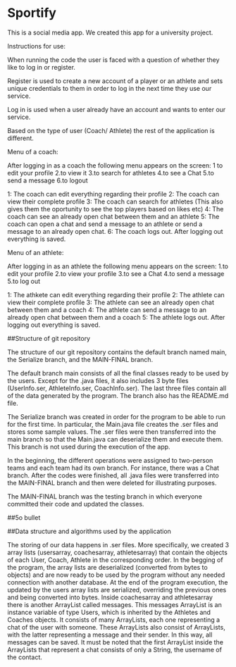 # Sportify
This is a social media app. We created this app for a university project.

Instructions for use:

When running the code the user is faced with a question of whether they like
to log in or register.

Register is used to create a new account of a player or an athlete and sets unique credentials to them in order to log in the next
time they use our service.

Log in is used when a user already have an account and wants to enter our service.

Based on the type of user (Coach/ Athlete) the rest of the application is different.

Menu of a coach:

After logging in as a coach the following menu appears on the screen:
1 to edit your profile
2.to view it
3.to search for athletes 
4.to see a Chat 
5.to send a message 
6.to logout

1: The coach can edit everything regarding their profile
2: The coach can view their complete profile
3: The coach can search for athletes (This also gives them the oportunity to see the top players based on likes etc)
4: The coach can see an already open chat between them and an athlete
5: The coach can open a chat and send a message to an athlete or send a message to an already open chat.
6: The coach logs out. After logging out everything is saved.


Menu of an athlete:

After logging in as an athlete the following menu appears on the screen:
1.to edit your profile
2.to view your profile
3.to see a Chat
4.to send a message
5.to log out

1: The athkete can edit everything regarding their profile
2: The athlete can view their complete profile
3: The athlete can see an already open chat between them and a coach
4: The athlete can send a message to an already open chat between them and a coach
5: The athlete logs out. After logging out everything is saved.

##Structure of git repository

The structure of our git repository contains the default branch named main, the Serialize branch, and the MAIN-FINAL branch.

The default branch main consists of all the final classes ready to be used by the users. Except for the .java files, it also includes 3 byte files (UserInfo.ser, AthleteInfo.ser, CoachInfo.ser). The last three files contain all of the data generated by the program. The branch also has the README.md file.

The Serialize branch was created in order for the program to be able to run for the first time. In particular, the Main.java file creates the .ser files and stores some sample values. The .ser files were then transferred into the main branch so that the Main.java can deserialize them and execute them. This branch is not used during the execution of the app.

In the beginning, the different operations were assigned to two-person teams and each team had its own branch. For instance, there was a Chat branch. After the codes were finished, all .java files were transferred into the MAIN-FINAL branch and then were deleted for illustrating purposes.

The MAIN-FINAL branch was the testing branch in which everyone committed their code and updated the classes.

##5o bullet

##Data structure and algorithms used by the application

The storing of our data happens in .ser files. More specifically, we created 3 array lists (usersarray, coachesarray, athletesarray) that contain the objects of each User, Coach, Athlete in the corresponding order. In the begging of the program, the array lists are deserialized (converted from bytes to objects) and are now ready to be used by the program without any needed connection with another database. At the end of the program execution, the updated by the users array lists are serialized, overriding the previous ones and being converted into bytes. Inside coachesarray and athletesarray there is another ArrayList called messages. This messages ArrayList is an instance variable of type Users, which is inherited by the Athletes and Coaches objects. It consists of many ArrayLists, each one representing a chat of the user with someone. These ArrayLists also consist of ArrayLists, with the latter representing a message and their sender. In this way, all messages can be saved. It must be noted that the first ArrayList inside the ArrayLists that represent a chat consists of only a String, the username of the contact.
